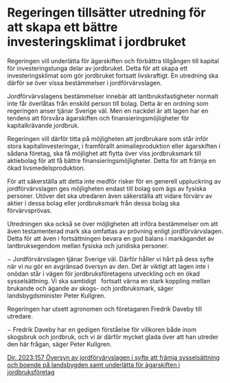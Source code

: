# Regeringen tillsätter utredning för att skapa ett bättre investeringsklimat i jordbruket

Regeringen vill underlätta för ägarskiften och förbättra tillgången till kapital för investeringstunga delar av jordbruket. Detta för att skapa ett investeringsklimat som gör jordbruket fortsatt livskraftigt. En utredning ska därför se över vissa bestämmelser i jordförvärvslagen.

Jordförvärvslagens bestämmelser innebär att lantbruksfastigheter normalt inte får överlåtas från enskild person till bolag. Detta är en ordning som regeringen anser tjänar Sverige väl. Men en nackdel är att lagen har en tendens att försvåra ägarskiften och finansieringsmöjligheter för kapitalkrävande jordbruk.

Regeringen vill därför titta på möjligheten att jordbrukare som står inför stora kapitalinvesteringar, i framförallt animalieproduktion eller ägarskiften i sådana företag, ska få möjlighet att flytta över viss jordbruksmark till aktiebolag för att få bättre finansieringsmöjligheter. Detta för att främja en ökad livsmedelsproduktion.

För att säkerställa att detta inte medför risker för en generell uppluckring av jordförvärvslagen ges möjligheten endast till bolag som ägs av fysiska personer. Utöver det ska utredaren även säkerställa att vidare förvärv av aktier i dessa bolag eller jordbruksmark från dessa bolag ska förvärvsprövas.

Utredningen ska också se över möjligheten att införa bestämmelser om att även testamenterad mark ska omfattas av prövning enligt jordförvärvslagen. Detta för att även i fortsättningen bevara en god balans i markägandet av lantbruksegendom mellan fysiska och juridiska personer.

− Jordförvärvslagen tjänar Sverige väl. Därför håller vi hårt på dess syfte när vi nu gör en avgränsad översyn av den. Det är viktigt att lagen inte i onödan står i vägen för jordbruksföretagens utveckling och en ökad sysselsättning. Vi ska samtidigt   fortsatt värna en stark koppling mellan brukande och ägande av skogs- och jordbruksmark, säger landsbygdsminister Peter Kullgren.

Regeringen har utsett agronomen och företagaren Fredrik Daveby till utredare.

− Fredrik Daveby har en gedigen förståelse för villkoren både inom skogsbruk och jordbruk, och vi är därför mycket glada över att han utreder den här frågan, säger Peter Kullgren.

[Dir. 2023:157 Översyn av jordförvärvslagen i syfte att främja sysselsättning och boende på landsbygden samt underlätta för ägarskiften i jordbruksföretag](/rattsliga-dokument/kommittedirektiv/2023/11/dir.-2023157 "Dir. 2023:157 Översyn av jordförvärvslagen i syfte att främja sysselsättning och boende på landsbygden samt underlätta för ägarskiften i jordbruksföretag")
